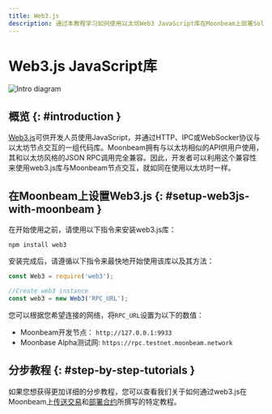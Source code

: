 ```yaml
---
title: Web3.js
description: 通过本教程学习如何使用以太坊Web3 JavaScript库在Moonbeam上部署Solidity智能合约。
---
```

# Web3.js JavaScript库

![Intro diagram](/images/builders/tools/eth-libraries/web3js-banner.png)

## 概览 {: #introduction } 

[Web3.js](https://web3js.readthedocs.io/)可供开发人员使用JavaScript，并通过HTTP、IPC或WebSocker协议与以太坊节点交互的一组代码库。Moonbeam拥有与以太坊相似的API供用户使用，其和以太坊风格的JSON RPC调用完全兼容。因此，开发者可以利用这个兼容性来使用web3.js库与Moonbeam节点交互，就如同在使用以太坊时一样。

## 在Moonbeam上设置Web3.js {: #setup-web3js-with-moonbeam } 

在开始使用之前，请使用以下指令来安装web3.js库：

```
npm install web3
```

安装完成后，请遵循以下指令来最快地开始使用该库以及其方法：

```js
const Web3 = require('web3');

//Create web3 instance
const web3 = new Web3('RPC_URL');
```

您可以根据您希望连接的网络，将`RPC_URL`设置为以下的数值：

 - Moonbeam开发节点： `http://127.0.0.1:9933`
 - Moonbase Alpha测试网: `https://rpc.testnet.moonbeam.network`

## 分步教程 {: #step-by-step-tutorials } 

如果您想获得更加详细的分步教程，您可以查看我们关于如何通过web3.js在Moonbeam上[传送交易](/getting-started/local-node/send-transaction/)和[部署合约](/getting-started/local-node/deploy-contract/)所撰写的特定教程。

